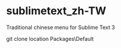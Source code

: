 # sublimetext_zh-TW
Traditional chinese menu for Sublime Text 3

git clone location Packages\Default
